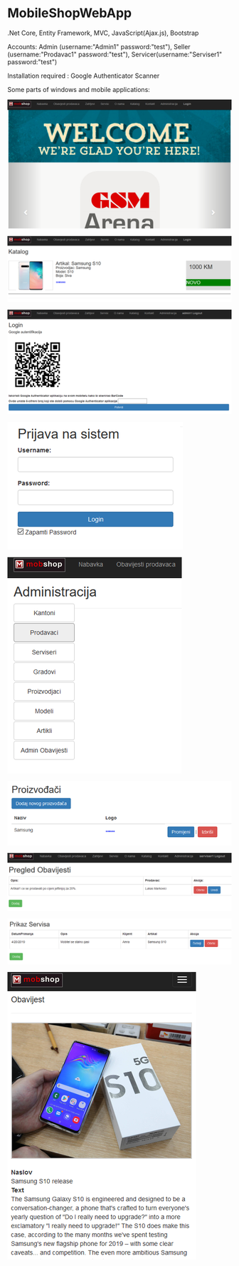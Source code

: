 # MobileShopWebApp
  

.Net Core, Entity Framework, MVC, JavaScript(Ajax.js), Bootstrap

Accounts: Admin (username:"Admin1" password:"test"), Seller (username:"Prodavac1" password:"test"), Servicer(username:"Serviser1" password:"test")

Installation required : Google Authenticator Scanner

Some parts of windows and mobile applications:


![](webAppSlike/webApp1.PNG)

![](webAppSlike/webApp2.PNG)

![](webAppSlike/webApp3.png)

![](webAppSlike/webApp4.png)

![](webAppSlike/webApp5.png)

![](webAppSlike/webApp6.png)

![](webAppSlike/webApp7.png)

![](webAppSlike/webApp8.png)

![](webAppSlike/webApp9.png)
